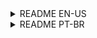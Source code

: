 <details>
<summary>README EN-US</summary>

# Passanada - Find Your Duo

Welcome to Passanada, the platform to find your perfect gaming duo! 🎮 Connect with fellow gamers and discover potential gaming partners for your favorite titles. The platform integrates data from top games on Twitch through the Twitch API, providing you with real-time information about these games from the IGDB API.

## Features

- **Game Discovery**: Explore top games from Twitch and get detailed information about them from the IGDB API as well as players waiting for playing.
- **User Authentication**: Create your account using Google, Riot, Discord, Twitch, or traditional email and password methods.
- **Connect with Players**: Find and connect with other players on the platform to form gaming duos for an enhanced gaming experience.

## Stacks Used

- **Frontend**: React, Next.js, Framer Motion
- **State Management**: Redux Toolkit
- **Form Handling**: React Hook Form, Yup
- **Database Integration**: Supabase
- **Authentication**: Supabase, Discord, Google, Twitch, Riot
- **UI Icons**: Phosphor React
- **Utility**: UUID

## Getting Started

### Prerequisites

- Node.js installed
- A Supabase database and Auth
- Twitch API Auth
- IGDB API Auth

### Installation

1. Clone the repository: `git clone https://github.com/andradeviniicius/findYourDuo.git`
2. Install dependencies: `npm install`
3. Configure environment variables: Create a `.env` file and set up necessary variables like API keys and database connection strings.

```
TWITCH_SECRET=
NEXT_PUBLIC_SUPABASE_URL=
NEXT_PUBLIC_SUPABASE_KEY=
TWITCH_CLIENT_ID=
```

### Usage

1. Run the application: `npm run dev`
2. Access the application at `http://localhost:3000` in your browser.

or access https://find-your-duo-ashen.vercel.app/

## Account Creation

You can create your account using the following methods:

- Google
- Riot
- Discord
- Twitch
- Email and Password

## Connect with Us

Feel free to reach out for any inquiries or feedback:

- Email: viniciusdandrade01@gmail.com
- Linked: YourDiscordTag#1234
- Linkedin: [Vinicius de Andrade](https://www.linkedin.com/in/andradeviniicius/)

We're excited to have you here, and we hope you find your gaming duo soon!

Happy gaming! 🎮

</details>

<details>
<summary>README PT-BR</summary>

# Passanada - Encontre a sua dupla

Bem-vindo ao Passanada, a plataforma para encontrar a sua dupla de jogo perfeita! Conecte-se com outros jogadores e descubra potenciais parceiros de jogo para seus jogos favoritos. A plataforma integra dados dos principais jogos no Twitch através da API do Twitch, fornecendo informações em tempo real sobre esses jogos a partir da API do IGDB.

## Características

- Descoberta de jogos**: Explore os principais jogos do Twitch e obtenha informações detalhadas sobre eles a partir da API do IGDB, bem como os jogadores que estão à espera de jogar.
- Autenticação de usuário**: Crie sua conta usando o Google, Riot, Discord, Twitch ou métodos tradicionais de e-mail e senha.
- Conectar-se com jogadores**: Encontre outros jogadores na plataforma para formar duos de jogo e ter uma bela experiência de jogo.

## Stacks

- **Frontend**: React, Next.js, Framer Motion
- **State Management**: Redux Toolkit
- **Forms**: React Hook Form, Yup
- **Banco de dados**: Supabase
- **Autenticação**: Supabase, Discord, Google, Twitch, Riot
- **Ícones**: Phosphor React
- **Utilitários**: UUID

## Como começar

### Pré-requisitos

- Node.js instalado
- Supabase
- Autenticação da API do Twitch
- IGDB API Auth

### Instalação

1. Clonar o repositório: `git clone https://github.com/andradeviniicius/findYourDuo.git`
2. Instale as dependências: `npm install`
3. Configurar variáveis de ambiente: Crie um arquivo `.env` e configure as variáveis abaixo.

```
TWITCH_SECRET=sua_chave
NEXT_PUBLIC_SUPABASE_URL=sua_chave
NEXT_PUBLIC_SUPABASE_KEY=sua_chave
TWITCH_CLIENT_ID=sua_chave
```

### Utilização

1. Executar a aplicação: `npm run dev`
2. Aceda à aplicação em `http://localhost:3000` no seu browser.

ou acesse https://find-your-duo-ashen.vercel.app/

## Criação de conta

Pode criar a sua conta utilizando os seguintes métodos:

- Google
- Riot
- Discórdia
- Twitch
- E-mail e senha

## Conecte-se conosco

Sinta-se à vontade para entrar em contacto connosco para quaisquer questões ou comentários:

- Email: viniciusdandrade01@gmail.com
- Linkedin: [Vinicius de Andrade](https://www.linkedin.com/in/andradeviniicius/)

Happy gameplay! 🎮

</details>
